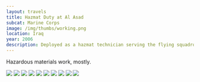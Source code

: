 ```yaml
--- 
layout: travels
title: Hazmat Duty at Al Asad
subcat: Marine Corps
image: /img/thumbs/working.png
location: Iraq
year: 2006
description: Deployed as a hazmat technician serving the flying squadrons.
---
```


Hazardous materials work, mostly.

 <img src="https://lh4.googleusercontent.com/-QZ3vc9puXY0/TwzRoLAvPLI/AAAAAAAAAuE/n7ADNEJRbMk/w600-h450-no/00033.jpg">

 <img src="https://lh4.googleusercontent.com/-w1cBz-_SVtc/TwzRqahI5TI/AAAAAAAAAvI/eDbC2TPvX1M/w600-h450-no/00035.jpg">

 <img src="https://lh5.googleusercontent.com/-ZG7ZfanDuzQ/TwzRoEBmALI/AAAAAAAAAuI/oU1k0E80gYU/w600-h450-no/00041.jpg">

 <img src="https://lh3.googleusercontent.com/-6YndnnQzR5k/TwzRoiushHI/AAAAAAAAAuU/_pcj6zMlXKU/w600-h450-no/00350.jpg">

 <img src="https://lh6.googleusercontent.com/-KgNTgGJGfMk/TwzRqTVUy-I/AAAAAAAAAvE/Oa6FPvbHkrA/w600-h450-no/motoboy.jpg">

 <img src="https://lh5.googleusercontent.com/-SfCtFOcNzLU/TwzRp2Nx0UI/AAAAAAAAAu0/-ayKBgsP0PA/w600-h450-no/kam.jpg">

 <img src="https://lh5.googleusercontent.com/-MYurET4oPrg/TwzRpSALByI/AAAAAAAAAuk/SoYitMSzYQk/w391-h521-no/inspectingthehole.jpg">

 <img src="https://lh4.googleusercontent.com/-1_LKi9_5_6w/TwzRo_ZMseI/AAAAAAAAAuY/kaavcMXO1w0/w600-h450-no/bighangar.jpg">

 <img src="https://lh3.googleusercontent.com/-cYiu9TRIv1k/TwzRpWodCdI/AAAAAAAAAuo/QAoMNBIvJ1U/w600-h450-no/fueltruck.jpg">

 <img src="https://lh3.googleusercontent.com/-B43BIdNlrA0/TwzRp0dh5II/AAAAAAAAAu4/_WzmvqYiVsc/w600-h450-no/lookoutwithmoon.jpg">
